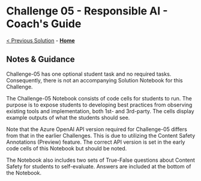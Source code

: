 # Challenge 05 - Responsible AI - Coach's Guide 

[< Previous Solution](./Solution-04.md) - **[Home](./README.md)**
## Notes & Guidance

Challenge-05 has one optional student task and no required tasks. Consequently, there is not an accompanying Solution Notebook for this Challenge.

The Challenge-05 Notebook consists of code cells for students to run. The purpose is to expose students to developing best practices from observing existing tools and implementation, both 1st- and 3rd-party. The cells display example outputs of what the students should see. 

Note that the Azure OpenAI API version required for Challenge-05 differs from that in the earlier Challenges. This is due to utilizing the Content Safety Annotations (Preview) feature. The correct API version is set in the early code cells of this Notebook but should be noted.

The Notebook also includes two sets of True-False questions about Content Safety for students to self-evaluate. Answers are included at the bottom of the Notebook.